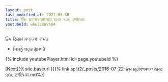 ```yaml
---
layout: post
last_modified_at: 2021-03-30
title: ਓਮ ਸਹਾਸਰਾਰਚਿਸਹੇ ਨਮਹ ੧੦੮ ਟਾਇਮਸ
youtubeId: wkuJLXWvs04
---
```

 
 
 ਓਮ ਠਿਗਮ ਮਾਨ੍ਯਵਾ ਨਮਹ  
 
 -  ਜਿਸਨੂੰ ਬਹੁਤ ਗੁੱਸਾ ਹੈ 
 
  
 
  
 
 
 
 
 
 


{% include youtubePlayer.html id=page.youtubeId %}
 
[Next]({{ site.baseurl }}{% link  split2/_posts/2016-07-22-ਓਮ ਸ਼੍ਰੀਵਾਸਾਯਾ ਨਮਹ ੧੦੮ ਟਾਇਮਸ.md%})
 

